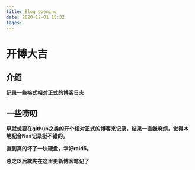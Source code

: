 ```yaml
---
title: Blog opening
date: 2020-12-01 15:32
tages:
---
```

# 开博大吉



## 介绍

**记录一些格式相对正式的博客日志**



## 一些唠叨

**早就想要在github之类的开个相对正式的博客来记录，结果一直嫌麻烦，觉得本地配合Nas记录挺不错的。**

**直到真的坏了一块硬盘，幸好raid5。**

**总之以后就先在这里更新博客笔记了**
